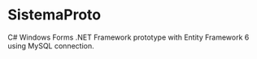 # SistemaProto

C# Windows Forms .NET Framework prototype with Entity Framework 6 using MySQL connection.